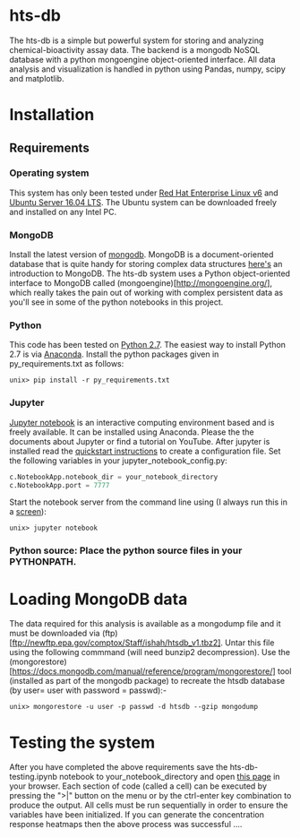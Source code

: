 # hts-db
The hts-db is a simple but powerful system for storing and analyzing chemical-bioactivity assay data. The backend is a mongodb NoSQL database with a python mongoengine object-oriented interface. All data analysis and visualization is handled in python using Pandas, numpy, scipy and matplotlib. 

# Installation

## Requirements

### Operating system 
This system has only been tested under [Red Hat Enterprise Linux v6](https://www.redhat.com/en/technologies/linux-platforms/enterprise-linux) and [Ubuntu Server 16.04 LTS](http://www.ubuntu.com). The Ubuntu system can be downloaded freely and installed on any Intel PC. 

### MongoDB

Install the latest version of [mongodb](http://www.mongodb.com). MongoDB is a document-oriented database that is quite handy for storing complex data structures [here's](https://docs.mongodb.com/getting-started/shell/introduction/) an introduction to MongoDB. The hts-db system uses a Python object-oriented interface to MongoDB called (mongoengine)[http://mongoengine.org/], which really takes the pain out of working with complex persistent data as you'll see in some of the python notebooks in this project. 
 
### Python

This code has been tested on [Python 2.7](http://python.org). The easiest way to install Python 2.7 is via [Anaconda](https://www.continuum.io/downloads). Install the python packages given in py_requirements.txt as follows:

```
unix> pip install -r py_requirements.txt
```

### Jupyter
[Jupyter notebook](http://jupyter.org/) is an interactive computing environment based and is freely available. It can be installed using Anaconda. Please the the documents about Jupyter or find a tutorial on YouTube.  After jupyter is installed read the [quickstart instructions](https://jupyter-notebook-beginner-guide.readthedocs.io/en/latest/) to create a configuration file. Set the following variables in your jupyter_notebook_config.py:

```python
c.NotebookApp.notebook_dir = your_notebook_directory
c.NotebookApp.port = 7777
```

Start the notebook server from the command line using (I always run this in a [screen](https://www.gnu.org/software/screen/manual/screen.html)):

```
unix> jupyter notebook
```

### Python source: Place the python source files in your PYTHONPATH. 

# Loading MongoDB data
The data required for this analysis is available as a mongodump file and it must be downloaded via (ftp)[ftp://newftp.epa.gov/comptox/Staff/ishah/htsdb_v1.tbz2].  Untar this file using the following commmand (will need bunzip2 decompression). Use the (mongorestore)[https://docs.mongodb.com/manual/reference/program/mongorestore/] tool (installed as part of the mongodb package) to recreate the htsdb database (by user= user with password = passwd):-

```
unix> mongorestore -u user -p passwd -d htsdb --gzip mongodump 
```


# Testing the system
After you have completed the above requirements save the hts-db-testing.ipynb notebook to your_notebook_directory and open [this page](http://localhost:7777) in your browser. Each section of code (called a cell) can be executed by pressing the ">|" button on the menu or by the ctrl-enter key combination to produce the output. All cells must be run sequentially in order to ensure the variables have been initialized. If you can generate the concentration response heatmaps then the above process was successful .... 


